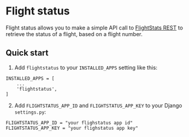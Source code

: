 # Flight status

Flight status allows you to make a simple API call to [FlightStats REST] to retrieve the status of a flight, based on a flight number.

## Quick start

 1. Add `flightstatus` to your `INSTALLED_APPS` setting like this:

```
INSTALLED_APPS = [
    ...
    'flightstatus',
]
```

 2. Add `FLIGHTSTATUS_APP_ID` and `FLIGHTSTATUS_APP_KEY` to your Django `settings.py`:

```
FLIGHTSTATUS_APP_ID = "your flighstatus app id"
FLIGHTSTATUS_APP_KEY = "your flighstatus app key"
```

<!-- Links -->
[FlightStats REST]: https://developer.flightstats.com/api-docs/
